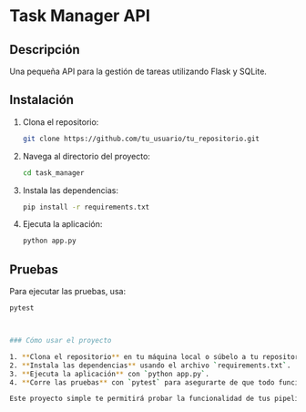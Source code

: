 # Task Manager API

## Descripción
Una pequeña API para la gestión de tareas utilizando Flask y SQLite.

## Instalación

1. Clona el repositorio:
    ```bash
    git clone https://github.com/tu_usuario/tu_repositorio.git
    ```

2. Navega al directorio del proyecto:
    ```bash
    cd task_manager
    ```

3. Instala las dependencias:
    ```bash
    pip install -r requirements.txt
    ```

4. Ejecuta la aplicación:
    ```bash
    python app.py
    ```

## Pruebas

Para ejecutar las pruebas, usa:
```bash
pytest



### Cómo usar el proyecto

1. **Clona el repositorio** en tu máquina local o súbelo a tu repositorio de GitHub.
2. **Instala las dependencias** usando el archivo `requirements.txt`.
3. **Ejecuta la aplicación** con `python app.py`.
4. **Corre las pruebas** con `pytest` para asegurarte de que todo funcione correctamente.

Este proyecto simple te permitirá probar la funcionalidad de tus pipelines en Azure DevOps, como la ejecución de pruebas y el análisis de código. Si necesitas alguna otra ayuda con este proyecto o con el pipeline, ¡avísame!
